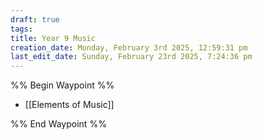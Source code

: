 ```yaml
---
draft: true
tags: 
title: Year 9 Music
creation_date: Monday, February 3rd 2025, 12:59:31 pm
last_edit_date: Sunday, February 23rd 2025, 7:24:36 pm
---
```


%% Begin Waypoint %%

- [[Elements of Music]]

%% End Waypoint %%
